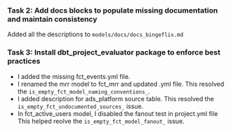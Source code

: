 ### Task 2: Add docs blocks to populate missing documentation and maintain consistency

Added all the descriptions to `models/docs/docs_bingeflix.md`

### Task 3: Install dbt_project_evaluator package to enforce best practices
- I added the missing fct_events.yml file. 
- I renamed the mrr model to fct_mrr and updated .yml file. This resolved the `is_empty_fct_model_naming_conventions_`. 
- I added description for ads_platform source table. This resolved the `is_empty_fct_undocumented_sources_` issue. 
- In fct_active_users model, I disabled the fanout test in project.yml file This helped reolve the `is_empty_fct_model_fanout_` issue. 

